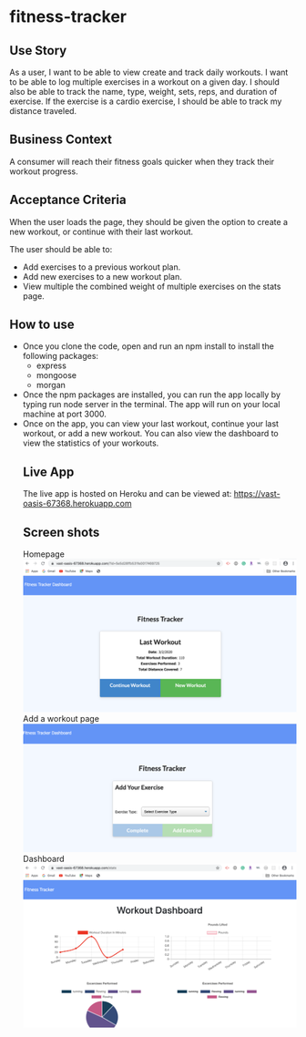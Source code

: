 # fitness-tracker

## Use Story

As a user, I want to be able to view create and track daily workouts. I want to be able to log multiple exercises in a workout on a given day. I should also be able to track the name, type, weight, sets, reps, and duration of exercise. If the exercise is a cardio exercise, I should be able to track my distance traveled.

## Business Context

A consumer will reach their fitness goals quicker when they track their workout progress.

## Acceptance Criteria

When the user loads the page, they should be given the option to create a new workout, or continue with their last workout.

The user should be able to:

<ul>
<li>Add exercises to a previous workout plan.</li>

<li>Add new exercises to a new workout plan.</li>

<li>View multiple the combined weight of multiple exercises on the stats page.</li>

</ul>

## How to use

<ul>
<li>Once you clone the code, open and run an npm install to install the following packages:
    <ul>
    <li>express</li>
    <li>mongoose</li>
    <li>morgan</li>
    </ul>
</li>
<li>Once the npm packages are installed, you can run the app locally by typing run node server in the terminal.  The app will run on your local machine at port 3000.</li>
<li>Once on the app, you can view your last workout, continue your last workout, or add a new workout.  You can also view the dashboard to view the statistics of your workouts.</li>

## Live App

The live app is hosted on Heroku and can be viewed at: https://vast-oasis-67368.herokuapp.com

## Screen shots

Homepage
![fitness app homepage](fitnessApphomepage.png)
Add a workout page
![fitness app add page](fitnessAppAdd.png)
Dashboard
![fitness app dashboard](fitnessAppDashboard.png)
